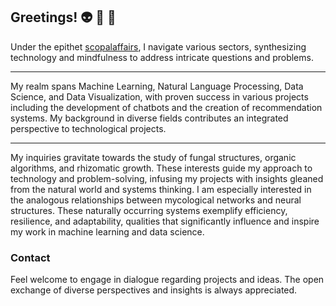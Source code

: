 ## Greetings! 👽 👾 🤖

Under the epithet [scopalaffairs](https://scopal-affairs.com), I navigate various sectors, synthesizing technology and mindfulness to address intricate questions and problems.

<hr/>

My realm spans Machine Learning, Natural Language Processing, Data Science, and Data Visualization, with proven success in various projects including the development of chatbots and the creation of recommendation systems. My background in diverse fields contributes an integrated perspective to technological projects.

<hr/>

My inquiries gravitate towards the study of fungal structures, organic algorithms, and rhizomatic growth. These interests guide my approach to technology and problem-solving, infusing my projects with insights gleaned from the natural world and systems thinking.
I am especially interested in the analogous relationships between mycological networks and neural structures. These naturally occurring systems exemplify efficiency, resilience, and adaptability, qualities that significantly influence and inspire my work in machine learning and data science.

### Contact

Feel welcome to engage in dialogue regarding projects and ideas. The open exchange of diverse perspectives and insights is always appreciated.
